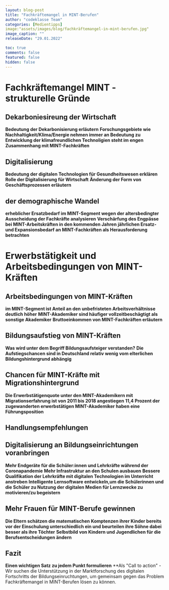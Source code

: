 ```yaml
---
layout: blog-post
title: "Fachkräftemangel in MINT-Berufen"
author: "codeklasse Team"
categories: [Medientipps]
image:"assets/images/blog/fachkräftemangel-in-mint-berufen.jpg" 
image_caption: ""
releaseDate: "29.01.2022"

toc: true
comments: false
featured: false
hidden: false
---
```


# Fachkräftemangel MINT - strukturelle Gründe

## Dekarboniesireung der Wirtschaft 
**Bedeutung der Dekarbonisierung erläutern**
**Forschungsgebiete wie Nachhaltigkeit/Klima/Energie nehmen immer an Bedeutung zu**
**Entwicklung der klimafreundlichen Technoligien steht im engen Zusammenhang mit MINT-Fachkräften**

## Digitalisierung 
**Bedeutung der digitalen Technologien für Gesundheitswesen erklären**
**Rolle der Digitalisierung für Wirtschaft**
**Änderung der Form von Geschäftsprozessen erläutern**

## der demographische Wandel 
**erheblicher Ersatzbedarf im MINT-Segment wegen der altersbedingter Ausscheidung der Fachkräfte analysieren**
**Verschärfung des Engpässe bei MINT-Arbeitskräften in den kommenden Jahren**
**jährlichen Ersatz- und Expansionsbedarf an MINT-Fachkräften als Herausforderung betrachten**

# Erwerbstätigkeit und Arbeitsbedingungen von MINT-Kräften

## Arbeitsbedingungen von MINT-Kräften

**im MINT-Segment ist Anteil an den unbefristeten Arbeitsverhältnisse deutlich höher**
**MINT-Akademiker sind häufiger vollzeitbeschägtigt als sonstige Akademiker** 
**Bruttoeinkommen von MINT-Fachkräften erläutern**

## Bildungsaufstieg von MINT-Kräften 
**Was wird unter dem Begriff Bildungsaufsteiger verstanden?**
**Die Aufstiegschancen sind in Deutschland relativ wenig vom elterlichen Bildungshintergrund abhängig**

## Chancen für MINT-Kräfte mit Migrationshintergrund 
**Die Erwerbstätigenquote unter den MINT-Akademikern mit Migrationserfahrung ist von 2011 bis 2018 angestiegen**
**11,4 Prozent der zugewanderten erwerbstätigen MINT-Akademiker haben eine Führungsposition**

## Handlungsempfehlungen 

## Digitalisierung an Bildungseinrichtungen voranbringen
**Mehr Endgeräte für die Schüler:innen und Lehrkräfte während der Coronapandemie** 
**Mehr Infrastruktur an den Schulen ausbauen**
**Bessere Qualifikation der Lehrkräfte mit digitalen Technologien im Unterricht anstreben**
**Intelligente Lernsoftware entwickeln,um die Schülerinnen und die Schüler zu Nutzung der digitalen Medien für Lernzwecke zu motivieren/zu begeistern**

## Mehr Frauen für MINT-Berufe gewinnen 
**Die Eltern schätzen die matematischen Komptenzen ihrer Kinder bereits vor der Einschulung unterschiedlich ein und beurteilen ihre Söhne dabei besser als ihre Töchter**
**Selbstbild von Kindern und Jugendlichen für die Berufsentscheidungen ändern**

## Fazit
**Einen wichtigen Satz zu jedem Punkt formulieren**
**Als "Call to action" - Wir suchen die Unterstützung in der Marktforschung des digitalen Fortschritts der Bildungseinruchtungen, um gemeinsam gegen das Problem Fachkräftemangel in MINT-Berufen lösen zu können. 





